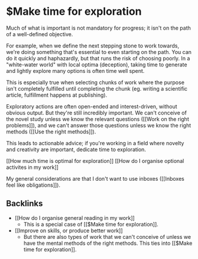 # $Make time for exploration
Much of what is important is not mandatory for progress; it isn't on the path of a well-defined objective.

For example, when we define the next stepping stone to work towards, we're doing something that's essential to even starting on the path. You can do it quickly and haphazardly, but that runs the risk of choosing poorly. In a "white-water world" with local optima (deception), taking time to generate and lightly explore many options is often time well spent.

This is especially true when selecting chunks of work where the purpose isn't completely fulfilled until completing the chunk (eg. writing a scientific article, fulfillment happens at publishing).

Exploratory actions are often open-ended and interest-driven, without obvious output. But they're still incredibly important. We can't conceive of the novel study unless we know the relevant questions ([[Work on the right problems]]), and we can't answer those questions unless we know the right methods ([[Use the right methods]]).

This leads to actionable advice; if you're working in a field where novelty and creativity are important, dedicate time to exploration.

[[How much time is optimal for exploration]]
[[How do I organise optional activites in my work]]

My general considerations are that I don't want to use inboxes ([[Inboxes feel like obligations]]).

## Backlinks
* [[How do I organise general reading in my work]]
	* This is a special case of [[$Make time for exploration]].
* [[Improve on skills, or produce better work]]
	* But there are also types of work that we can't conceive of unless we have the mental methods of the right methods. This ties into [[$Make time for exploration]].

<!-- #service -->

<!-- {BearID:DD9088C7-5E5A-4DB9-85D2-B7A9F471D5D9-15756-0000130B8CF03E01} -->
